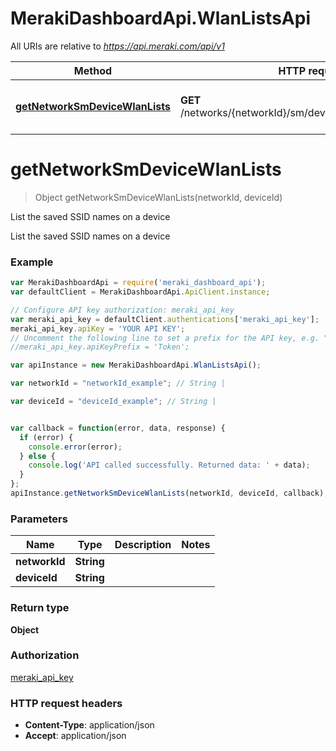# MerakiDashboardApi.WlanListsApi

All URIs are relative to *https://api.meraki.com/api/v1*

Method | HTTP request | Description
------------- | ------------- | -------------
[**getNetworkSmDeviceWlanLists**](WlanListsApi.md#getNetworkSmDeviceWlanLists) | **GET** /networks/{networkId}/sm/devices/{deviceId}/wlanLists | List the saved SSID names on a device


<a name="getNetworkSmDeviceWlanLists"></a>
# **getNetworkSmDeviceWlanLists**
> Object getNetworkSmDeviceWlanLists(networkId, deviceId)

List the saved SSID names on a device

List the saved SSID names on a device

### Example
```javascript
var MerakiDashboardApi = require('meraki_dashboard_api');
var defaultClient = MerakiDashboardApi.ApiClient.instance;

// Configure API key authorization: meraki_api_key
var meraki_api_key = defaultClient.authentications['meraki_api_key'];
meraki_api_key.apiKey = 'YOUR API KEY';
// Uncomment the following line to set a prefix for the API key, e.g. "Token" (defaults to null)
//meraki_api_key.apiKeyPrefix = 'Token';

var apiInstance = new MerakiDashboardApi.WlanListsApi();

var networkId = "networkId_example"; // String | 

var deviceId = "deviceId_example"; // String | 


var callback = function(error, data, response) {
  if (error) {
    console.error(error);
  } else {
    console.log('API called successfully. Returned data: ' + data);
  }
};
apiInstance.getNetworkSmDeviceWlanLists(networkId, deviceId, callback);
```

### Parameters

Name | Type | Description  | Notes
------------- | ------------- | ------------- | -------------
 **networkId** | **String**|  | 
 **deviceId** | **String**|  | 

### Return type

**Object**

### Authorization

[meraki_api_key](../README.md#meraki_api_key)

### HTTP request headers

 - **Content-Type**: application/json
 - **Accept**: application/json

